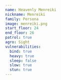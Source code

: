 ```yaml
---
name: Heavenly Menreiki
nickname: Menreiki
family: Persona
image: menreiki.png
start_floor: 24
end_floor: 26
patrol: true
agro: Sight
vulnerabilities:
  bind: true
  heavy: true
  sleep: false
  slow: true
  stun: true
---
```

